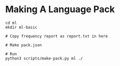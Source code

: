 # Making A Language Pack

```
cd ml
mkdir ml-basic

# Copy frequency report as report.txt in here

# Make pack.json

# Run
python3 scripts/make-pack.py ml ./
```
